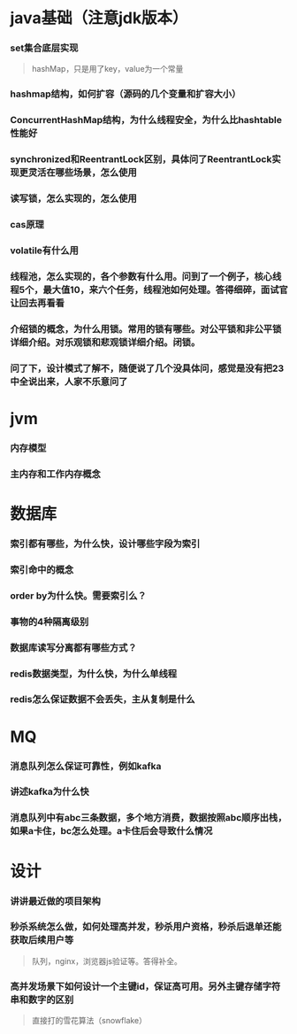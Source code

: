 java基础（注意jdk版本）
===
### set集合底层实现
>hashMap，只是用了key，value为一个常量

### hashmap结构，如何扩容（源码的几个变量和扩容大小）
### ConcurrentHashMap结构，为什么线程安全，为什么比hashtable性能好
### synchronized和ReentrantLock区别，具体问了ReentrantLock实现更灵活在哪些场景，怎么使用
### 读写锁，怎么实现的，怎么使用
### cas原理
### volatile有什么用
### 线程池，怎么实现的，各个参数有什么用。问到了一个例子，核心线程5个，最大值10，来六个任务，线程池如何处理。答得细碎，面试官让回去再看看
### 介绍锁的概念，为什么用锁。常用的锁有哪些。对公平锁和非公平锁详细介绍。对乐观锁和悲观锁详细介绍。闭锁。
### 问了下，设计模式了解不，随便说了几个没具体问，感觉是没有把23中全说出来，人家不乐意问了

jvm
===
### 内存模型
### 主内存和工作内存概念

数据库
===
### 索引都有哪些，为什么快，设计哪些字段为索引
### 索引命中的概念
### order by为什么快。需要索引么？
### 事物的4种隔离级别
### 数据库读写分离都有哪些方式？
### redis数据类型，为什么快，为什么单线程
### redis怎么保证数据不会丢失，主从复制是什么


MQ
===
### 消息队列怎么保证可靠性，例如kafka
### 讲述kafka为什么快
### 消息队列中有abc三条数据，多个地方消费，数据按照abc顺序出栈，如果a卡住，bc怎么处理。a卡住后会导致什么情况

设计
===
### 讲讲最近做的项目架构
### 秒杀系统怎么做，如何处理高并发，秒杀用户资格，秒杀后退单还能获取后续用户等
>队列，nginx，浏览器js验证等。答得补全。
### 高并发场景下如何设计一个主键id，保证高可用。另外主键存储字符串和数字的区别
>直接打的雪花算法（snowflake）
